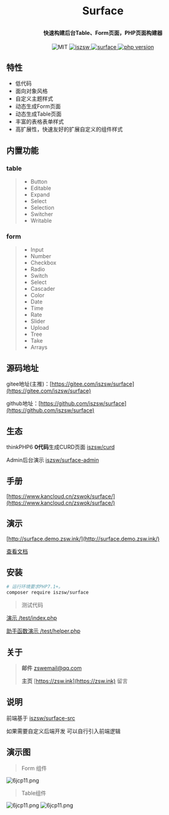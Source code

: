 <h1 align="center" style="margin: 30px 0 30px; font-weight: bold;">Surface</h1>
<h4 align="center">快速构建后台Table、Form页面，PHP页面构建器</h4>
<p align="center">
    <img src="https://img.shields.io/badge/License-MIT-yellow.svg" alt="MIT" />
  <a href="https://github.com/iszsw">
    <img src="https://img.shields.io/badge/Author-iszsw-blue.svg" alt="iszsw" />
  </a>
  <a href="https://packagist.org/packages/iszsw/surface">
    <img src="https://img.shields.io/packagist/v/iszsw/surface.svg" alt="surface" />
  </a>
  <a href="https://packagist.org/packages/iszsw/surface">
    <img src="https://img.shields.io/packagist/php-v/iszsw/surface.svg" alt="php version" />
  </a>
</p>

## 特性

- 低代码
- 面向对象风格
- 自定义主题样式
- 动态生成Form页面
- 动态生成Table页面
- 丰富的表格表单样式
- 高扩展性，快速友好的扩展自定义的组件样式

## 内置功能
### table

>  - Button
>  - Editable
>  - Expand
>  - Select
>  - Selection
>  - Switcher
>  - Writable

### form

>  - Input
>  - Number
>  - Checkbox
>  - Radio
>  - Switch
>  - Select
>  - Cascader
>  - Color
>  - Date
>  - Time
>  - Rate
>  - Slider
>  - Upload
>  - Tree
>  - Take
>  - Arrays

## 源码地址

gitee地址(主推)：[https://gitee.com/iszsw/surface](https://gitee.com/iszsw/surface)

github地址：[https://github.com/iszsw/surface](https://github.com/iszsw/surface)

## 生态

thinkPHP6 **0代码**生成CURD页面 [iszsw/curd](https://gitee.com/iszsw/curd)

Admin后台演示 [iszsw/surface-admin](https://gitee.com/iszsw/surface-admin)

## 手册

[https://www.kancloud.cn/zswok/surface/](https://www.kancloud.cn/zswok/surface/)

## 演示

[http://surface.demo.zsw.ink/](http://surface.demo.zsw.ink/)

[查看文档](https://www.kancloud.cn/zswok/surface)

## 安装

```bash
# 运行环境要求PHP7.1+。
composer require iszsw/surface
```

 > 测试代码

[演示 /test/index.php](/test/index.php) 

[助手函数演示 /test/helper.php](/test/helper.php) 

## 关于

> **邮件** zswemail@qq.com
>
> **主页**  [https://zsw.ink](https://zsw.ink) 留言


## 说明

前端基于 [iszsw/surface-src](https://gitee.com/iszsw/surface-src) 

如果需要自定义后端开发 可以自行引入前端逻辑

## 演示图

> Form 组件

![6jcp11.png](https://z3.ax1x.com/2021/03/26/6jcp11.png)

> Table组件

![6jcp11.png](https://z3.ax1x.com/2021/03/26/6jcSpR.png)
![6jcp11.png](https://z3.ax1x.com/2021/03/26/6jc96x.png)
